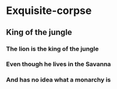 # Exquisite-corpse

## King of the jungle

### The lion is the king of the jungle 
### Even though he lives in the Savanna
### And has no idea what a monarchy is
